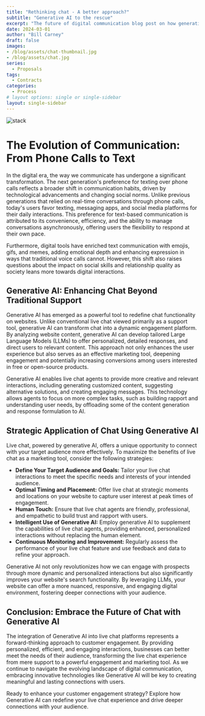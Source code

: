 ```yaml
---
title: "Rethinking chat - A better approach?"
subtitle: "Generative AI to the rescue"
excerpt: "The future of digital communication blog post on how generative AI is transforming live chat functionalities into dynamic, engaging platforms. Dive into the evolution from traditional support tools to innovative marketing strategies, leveraging Large Language Models (LLMs) for personalized interactions. Discover the potential of generative AI to enhance user experience, deepen engagement, and drive conversions, offering a glimpse into a new era of customer engagement where technology creates meaningful connections."
date: 2024-03-01
author: "Bill Carney"
draft: false
images:
- /blog/assets/chat-thumbnail.jpg
- /blog/assets/chat.jpg
series:
  - Proposals
tags:
  - Contracts
categories:
  - Process
# layout options: single or single-sidebar
layout: single-sidebar
---
```


![stack](/blog/assets/chat.jpg)

# The Evolution of Communication: From Phone Calls to Text

In the digital era, the way we communicate has undergone a significant transformation. The next generation's preference for texting over phone calls reflects a broader shift in communication habits, driven by technological advancements and changing social norms. Unlike previous generations that relied on real-time conversations through phone calls, today's users favor texting, messaging apps, and social media platforms for their daily interactions. This preference for text-based communication is attributed to its convenience, efficiency, and the ability to manage conversations asynchronously, offering users the flexibility to respond at their own pace.

Furthermore, digital tools have enriched text communication with emojis, gifs, and memes, adding emotional depth and enhancing expression in ways that traditional voice calls cannot. However, this shift also raises questions about the impact on social skills and relationship quality as society leans more towards digital interactions.

## Generative AI: Enhancing Chat Beyond Traditional Support

Generative AI has emerged as a powerful tool to redefine chat functionality on websites. Unlike conventional live chat viewed primarily as a support tool, generative AI can transform chat into a dynamic engagement platform. By analyzing website content, generative AI can develop tailored Large Language Models (LLMs) to offer personalized, detailed responses, and direct users to relevant content. This approach not only enhances the user experience but also serves as an effective marketing tool, deepening engagement and potentially increasing conversions among users interested in free or open-source products.

Generative AI enables live chat agents to provide more creative and relevant interactions, including generating customized content, suggesting alternative solutions, and creating engaging messages. This technology allows agents to focus on more complex tasks, such as building rapport and understanding user needs, by offloading some of the content generation and response formulation to AI.

## Strategic Application of Chat Using Generative AI

Live chat, powered by generative AI, offers a unique opportunity to connect with your target audience more effectively. To maximize the benefits of live chat as a marketing tool, consider the following strategies:

- **Define Your Target Audience and Goals:** Tailor your live chat interactions to meet the specific needs and interests of your intended audience.
- **Optimal Timing and Placement:** Offer live chat at strategic moments and locations on your website to capture user interest at peak times of engagement.
- **Human Touch:** Ensure that live chat agents are friendly, professional, and empathetic to build trust and rapport with users.
- **Intelligent Use of Generative AI:** Employ generative AI to supplement the capabilities of live chat agents, providing enhanced, personalized interactions without replacing the human element.
- **Continuous Monitoring and Improvement:** Regularly assess the performance of your live chat feature and use feedback and data to refine your approach.

Generative AI not only revolutionizes how we can engage with prospects through more dynamic and personalized interactions but also significantly improves your website's search functionality. By leveraging LLMs, your website can offer a more nuanced, responsive, and engaging digital environment, fostering deeper connections with your audience.

## Conclusion: Embrace the Future of Chat with Generative AI

The integration of Generative AI into live chat platforms represents a forward-thinking approach to customer engagement. By providing personalized, efficient, and engaging interactions, businesses can better meet the needs of their audience, transforming the live chat experience from mere support to a powerful engagement and marketing tool. As we continue to navigate the evolving landscape of digital communication, embracing innovative technologies like Generative AI will be key to creating meaningful and lasting connections with users.

Ready to enhance your customer engagement strategy? Explore how Generative AI can redefine your live chat experience and drive deeper connections with your audience.
